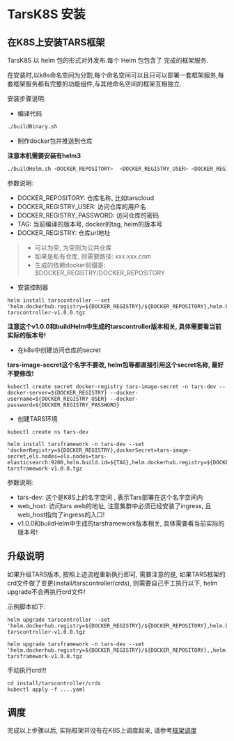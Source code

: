# TarsK8S 安装

## 在K8S上安装TARS框架
  TarsK8S 以 helm 包的形式对外发布.每个 Helm 包包含了 完成的框架服务. 

  在安装时,以k8s命名空间为分割,每个命名空间可以且只可以部署一套框架服务,每套框架服务都有完整的功能组件,与其他命名空间的框架互相独立.

安装步骤说明:
- 编译代码

```sh
./buildBinary.sh
```

- 制作docker包并推送到仓库

**注意本机需要安装有helm3**

```sh
./buildHelm.sh <DOCKER_REPOSITORY>  <DOCKER_REGISTRY_USER> <DOCKER_REGISTRY_PASSWORD> <TAG> <DOCKER_REGISTRY>  
```

参数说明:
- DOCKER_REPOSITORY: 仓库名称, 比如tarscloud
- DOCKER_REGISTRY_USER: 访问仓库的用户名
- DOCKER_REGISTRY_PASSWORD: 访问仓库的密码
- TAG: 当前编译的版本号,  docker的tag, helm的版本号
- DOCKER_REGISTRY: 仓库url地址
>- 可以为空, 为空则为公共仓库
>- 如果是私有仓库, 则需要路径: xxx.xxx.com
>- 生成的依赖docker前缀是: $DOCKER_REGISTRY/DOCKER_REPOSITORY

- 安装控制器

```
helm install tarscontroller --set 'helm.dockerhub.registry=${DOCKER_REGISTRY}/${DOCKER_REPOSITORY},helm.build.id=v1.0.0' tarscontroller-v1.0.0.tgz
```

**注意这个v1.0.0和buildHelm中生成的tarscontroller版本相关, 具体需要看当前实际的版本号!**

- 在k8s中创建访问仓库的secret

**tars-image-secret这个名字不要改, helm包等都直接引用这个secret名称, 最好不要修改!**

```
kubectl create secret docker-registry tars-image-secret -n tars-dev --docker-server=${DOCKER_REGISTRY} --docker-username=${DOCKER_REGISTRY_USER} --docker-password=${DOCKER_REGISTRY_PASSWORD}   
```

- 创建TARS环境

```
kubectl create ns tars-dev

helm install tarsframework -n tars-dev --set 'dockerRegistry=${DOCKER_REGISTRY},dockerSecret=tars-image-secret,els.nodes=els.nodes=tars-elasticsearch:9200,helm.build.id=${TAG},helm.dockerhub.registry=${DOCKER_REGISTRY},web=${web_host}' tarsframework-v1.0.0.tgz

```


参数说明:
- tars-dev: 这个是K8S上的名字空间 , 表示Tars部署在这个名字空间内
- web_host: 访问tars web的地址, 注意集群中必须已经安装了ingress, 且web_host指向了ingress的入口!
- v1.0.0和buildHelm中生成的tarsframework版本相关, 具体需要看当前实际的版本号!


## 升级说明

如果升级TARS版本, 按照上述流程重新执行即可, 需要注意的是, 如果TARS框架的crd文件做了变更(install/tarscontroller/crds), 则需要自己手工执行以下, helm upgrade不会再执行crd文件!

示例脚本如下:

```
helm upgrade tarscontroller --set 'helm.dockerhub.registry=${DOCKER_REGISTRY}/${DOCKER_REPOSITORY},helm.build.id=${TAG}' tarscontroller-v1.0.0.tgz

helm upgrade tarsframework -n tars-dev --set 'helm.dockerhub.registry=${DOCKER_REGISTRY}/${DOCKER_REPOSITORY},,helm.build.id=${TAG},dockerRegistry=${DOCKER_REGISTRY},web=${web_host}' tarsframework-v1.0.0.tgz

```

手动执行crd!!!

```
cd install/tarscontroller/crds
kubectl apply -f ....yaml

```

## 调度

完成以上步骤以后, 实际框架并没有在K8S上调度起来, 请参考[框架调度](./framework-affinity.md)
